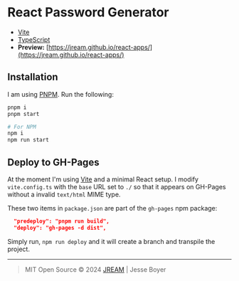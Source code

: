 # React Password Generator

- [Vite](https://vitejs.dev/)
- [TypeScript](https://www.typescriptlang.org/)
- **Preview:** [https://jream.github.io/react-apps/](https://jream.github.io/react-apps/)

## Installation

I am using [PNPM](https://pnpm.io/). Run the following:

```bash
pnpm i
pnpm start

# For NPM
npm i
npm run start
```

## Deploy to GH-Pages

At the moment I'm using [Vite](https://vitejs.dev/) and a minimal React setup. I modify `vite.config.ts` with the `base` URL set to `./` so that it appears on GH-Pages without a invalid `text/html` MIME type.

These two items in `package.json` are part of the `gh-pages` npm package:

```json
  "predeploy": "pnpm run build",
  "deploy": "gh-pages -d dist",
```

Simply run, `npm run deploy` and it will create a branch and transpile the project.

---

> MIT Open Source
> &copy; 2024 [JREAM](https://jream.com) | Jesse Boyer
